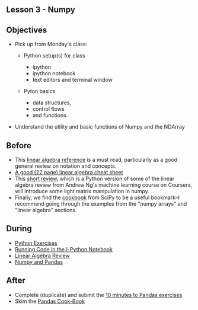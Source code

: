 ## Lesson 3 - Numpy

## Objectives

* Pick up from Monday's class:
   * Python setup(s) for class
     * ipython
     * ipython notebook
     * text editors and terminal window  
   
   * Pyton basics
     * data structures, 
     * control flows 
     * and functions.
     
 * Understand the utility and basic functions of Numpy and the NDArray

## Before

* This [linear algebra reference](http://cs229.stanford.edu/section/cs229-linalg.pdf) is a must read, particularly as a good general review on notation and concepts.
* [A good (22 page) linear algebra cheat sheet](http://aerostudents.com/files/linearAlgebra/linearAlgebraFullVersion.pdf) 
* This [short review](http://codebright.wordpress.com/2011/10/07/linear-algebra-review-and-numpy/), which is a Python version of some of the linear algebra review from Andrew Ng's machine learning course on Coursera, will introduce some light matrix manipulation in numpy.
* Finally, we find the [cookbook](http://wiki.scipy.org/Cookbook) from SciPy to be a useful bookmark–I recommend going through the examples from the "numpy arrays" and "linear algebra" sections.

## During

* [Python Exercises](python_exercises.md)
* [Running Code in the I-Python Notebook](http://nbviewer.ipython.org/github/TeachingDataScience/data-science-course/blob/forstudentviewing/lesson03_numpy/lec_03_IPythonNBIntro.ipynb)
* [Linear Algebra Review](http://nbviewer.ipython.org/github/TeachingDataScience/data-science-course/blob/forstudentviewing/lesson03_numpy/lec_03_linear_algebra.ipynb)
* [Numpy and Pandas](http://nbviewer.ipython.org/github/TeachingDataScience/data-science-course/blob/forstudentviewing/lesson03_numpy/lec_03_numpy_and_pandas.ipynb)

## After
* Complete (duplicate) and submit the [10 minutes to Pandas exercises](http://pandas.pydata.org/pandas-docs/stable/10min.html#min)
* Skim the [Pandas Cook-Book](http://nbviewer.ipython.org/github/jvns/pandas-cookbook/tree/v0.1/cookbook/)
